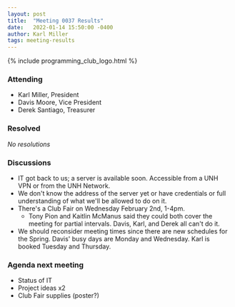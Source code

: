 ```yaml
---
layout: post
title:  "Meeting 0037 Results"
date:   2022-01-14 15:50:00 -0400
author: Karl Miller
tags: meeting-results
---
```


{% include programming_club_logo.html %}

### Attending

- Karl Miller, President
- Davis Moore, Vice President
- Derek Santiago, Treasurer

### Resolved

_No resolutions_

### Discussions 

- IT got back to us; a server is available soon. Accessible from a UNH VPN or from the UNH Network. 
- We don't know the address of the server yet or have credentials or full understanding of what we'll be allowed to do on it.
- There's a Club Fair on Wednesday February 2nd, 1-4pm.
	- Tony Pion and Kaitlin McManus said they could both cover the meeting for partial intervals. Davis, Karl, and Derek all can't do it.
- We should reconsider meeting times since there are new schedules for the Spring. Davis' busy days are Monday and Wednesday. Karl is booked Tuesday and Thursday.
	
### Agenda next meeting 

- Status of IT
- Project ideas x2
- Club Fair supplies (poster?)

